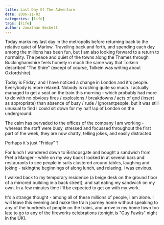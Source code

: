 ```yaml
---
title: Last Day Of The Adventure
date: 2006-11-03
categories: [life]
tags: [life]
author: Jonathan Beckett
---
```


Today marks my last day in the metropolis before returning back to the relative quiet of Marlow. Travelling back and forth, and spending each day among the millions has been fun, but I am also looking forward to a return to normality. The peace and quiet of the towns along the Thames through Buckinghamshire feels homely in much the same way that Tolkein described "The Shire" (except of course, Tolkein was writing about Oxfordshire).

Today is Friday, and I have noticed a change in London and it's people. Everybody is more relaxed. Nobody is rushing quite so much. I actually managed to get a seat on the train this morning - which probably had more to do with no obvious fires / explosions / breakdowns / acts of god (insert as appropriate) than absence of busy / rude / ignorantpeople, but it was still unusual to find I could sit down for my half lap of London on the underground.

The calm has pervaded to the offices of the company I am working - whereas the staff were busy, stressed and focussed throughout the first part of the week, they are now chatty, telling jokes, and easily distracted.

Perhaps it's just "Friday" ?

For lunch I wandered down to Bishopsgate and bought a sandwich from Pret a Manger - while on my way back I looked in at several bars and restaurants to see people in suits clustered around tables, laughing and joking - takingthe beginnings of along lunch, and relaxing. I was envious.

I walked back to my temporary residence (a beige desk on the ground floor of a mirrored building in a back street), and sat eating my sandwich on my own. In a few minutes time I'll be expected to get on with my work.

It's a strange thought - among all of these millions of people, I am alone. I will leave this evening and make the train journey home without speaking to any of the hundreds of people on the trains, and arrive in my home town too late to go to any of the fireworks celebrations (tonight is "Guy Fawks" night in the UK).